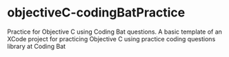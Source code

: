 # objectiveC-codingBatPractice
Practice for Objective C using Coding Bat questions. A basic template of an XCode project for practicing Objective C using practice coding questions library at Coding Bat
